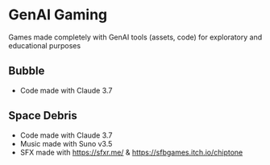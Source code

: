 # GenAI Gaming
 Games made completely with GenAI tools (assets, code) for exploratory and educational purposes

## Bubble
- Code made with Claude 3.7

## Space Debris
- Code made with Claude 3.7
- Music made with Suno v3.5
- SFX made with https://sfxr.me/ & https://sfbgames.itch.io/chiptone

